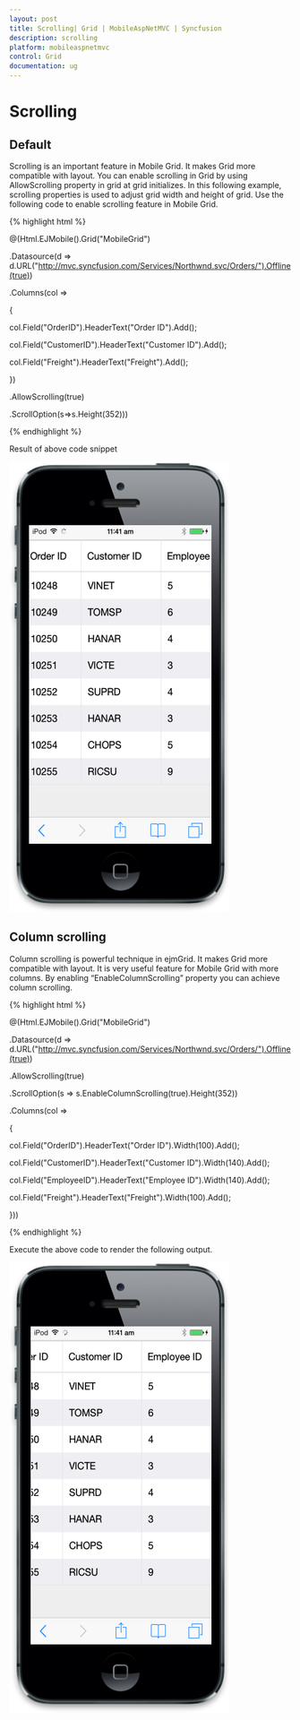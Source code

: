 ```yaml
---
layout: post
title: Scrolling| Grid | MobileAspNetMVC | Syncfusion
description: scrolling
platform: mobileaspnetmvc
control: Grid
documentation: ug
---
```


# Scrolling

## Default

Scrolling is an important feature in Mobile Grid. It makes Grid more compatible with layout. You can enable scrolling in Grid by using AllowScrolling property in grid at grid initializes. In this following example, scrolling properties is used to adjust grid width and height of grid. Use the following code to enable scrolling feature in Mobile Grid. 

{% highlight html %}

@(Html.EJMobile().Grid<object>("MobileGrid")

.Datasource(d => d.URL("http://mvc.syncfusion.com/Services/Northwnd.svc/Orders/").Offline(true))

.Columns(col =>

{

col.Field("OrderID").HeaderText("Order ID").Add();

col.Field("CustomerID").HeaderText("Customer ID").Add();

col.Field("Freight").HeaderText("Freight").Add();

})

.AllowScrolling(true)

.ScrollOption(s=>s.Height(352)))


{% endhighlight %}


Result of above code snippet

![22](Scrolling_images/Scrolling_img1.png)


## Column scrolling 

Column scrolling is powerful technique in ejmGrid. It makes Grid more compatible with layout. It is very useful feature for Mobile Grid with more columns. By enabling “EnableColumnScrolling” property you can achieve column scrolling. 

{% highlight html %}

@(Html.EJMobile().Grid<object>("MobileGrid")

.Datasource(d => d.URL("http://mvc.syncfusion.com/Services/Northwnd.svc/Orders/").Offline(true))

.AllowScrolling(true)

.ScrollOption(s => s.EnableColumnScrolling(true).Height(352))

.Columns(col =>

{

col.Field("OrderID").HeaderText("Order ID").Width(100).Add();

col.Field("CustomerID").HeaderText("Customer ID").Width(140).Add();

col.Field("EmployeeID").HeaderText("Employee ID").Width(140).Add();

col.Field("Freight").HeaderText("Freight").Width(100).Add();

}))

{% endhighlight %}


Execute the above code to render the following output.


![23](Scrolling_images/Scrolling_img2.png)




